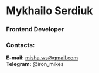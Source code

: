 # Mykhailo Serdiuk

### Frontend Developer

### Contacts:
**E-mail:** misha.ws@gmail.com<br>
**Telegram:** @iron_mikes

